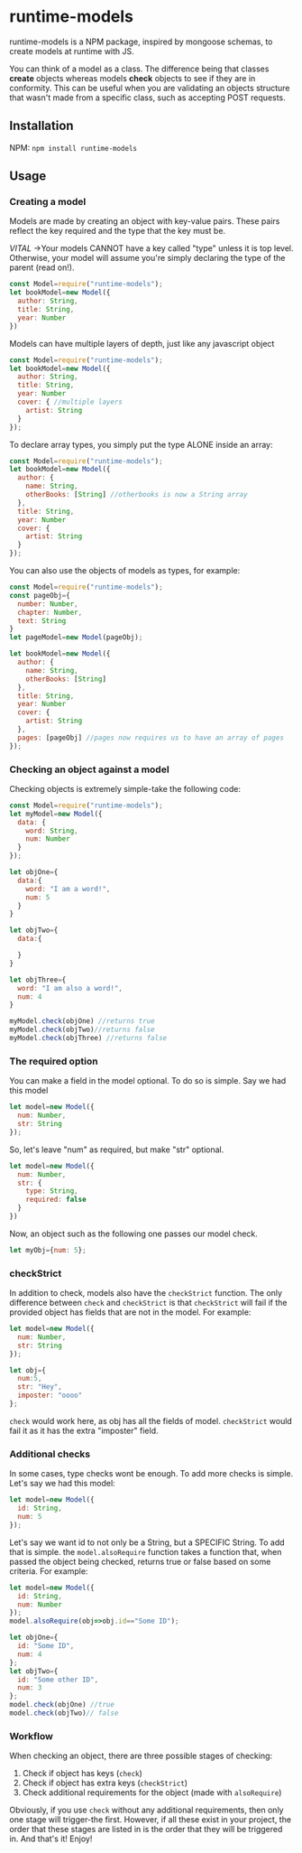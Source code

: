 # runtime-models

runtime-models is a NPM package, inspired by mongoose schemas,
to create models at runtime with JS.

You can think of a model as a class. The difference being that classes **create**
objects whereas models **check** objects to see if they are in conformity.
This can be useful when you are validating an objects structure that wasn't made
from a specific class, such as accepting POST requests.

## Installation

NPM:
`npm install runtime-models`

## Usage

### Creating a model

Models are made by creating an object with key-value pairs. These pairs
reflect the key required and the type that the key must be.

_VITAL_ ->Your models CANNOT have a key called "type" unless it is top level.
Otherwise, your model will assume you're simply declaring the type of the parent
(read on!).

```javascript
const Model=require("runtime-models");
let bookModel=new Model({
  author: String,
  title: String,
  year: Number
})
```

Models can have multiple layers of depth, just like any javascript object

```javascript
const Model=require("runtime-models");
let bookModel=new Model({
  author: String,
  title: String,
  year: Number
  cover: { //multiple layers
    artist: String
  }
});
```

To declare array types, you simply put the type ALONE inside an array:

```javascript
const Model=require("runtime-models");
let bookModel=new Model({
  author: {
    name: String,
    otherBooks: [String] //otherbooks is now a String array
  },
  title: String,
  year: Number
  cover: {
    artist: String
  }
});
```

You can also use the objects of models as types, for example:

```javascript
const Model=require("runtime-models");
const pageObj={
  number: Number,
  chapter: Number,
  text: String
}
let pageModel=new Model(pageObj);

let bookModel=new Model({
  author: {
    name: String,
    otherBooks: [String]
  },
  title: String,
  year: Number
  cover: {
    artist: String
  },
  pages: [pageObj] //pages now requires us to have an array of pages
});
```

### Checking an object against a model

Checking objects is extremely simple-take the following code:

```javascript
const Model=require("runtime-models");
let myModel=new Model({
  data: {
    word: String,
    num: Number
  }
});

let objOne={
  data:{
    word: "I am a word!",
    num: 5
  }
}

let objTwo={
  data:{

  }
}

let objThree={
  word: "I am also a word!",
  num: 4
}

myModel.check(objOne) //returns true
myModel.check(objTwo)//returns false
myModel.check(objThree) //returns false
```

### The required option

You can make a field in the model optional. To do so is simple.
Say we had this model

```javascript
let model=new Model({
  num: Number,
  str: String
});
```

So, let's leave "num" as required, but make "str" optional.

```javascript
let model=new Model({
  num: Number,
  str: {
    type: String,
    required: false
  }
})
```

Now, an object such as the following one passes our model check.

```javascript
let myObj={num: 5};
```

### checkStrict

In addition to check, models also have the `checkStrict` function. The only
difference between `check` and `checkStrict` is that `checkStrict` will fail if the
provided object has fields that are not in the model. For example:

```javascript
let model=new Model({
  num: Number,
  str: String
});

let obj={
  num:5,
  str: "Hey",
  imposter: "oooo"
};
```

`check` would work here, as obj has all the fields of model. `checkStrict`
would fail it as it has the extra "imposter" field.

### Additional checks

In some cases, type checks wont be enough. To add more checks is simple.
Let's say we had this model:

```javascript
let model=new Model({
  id: String,
  num: 5
});
```

Let's say we want id to not only be a String, but a SPECIFIC String. To add that
is simple. the `model.alsoRequire` function takes a function that, when passed
the object being checked, returns true or false based on some criteria. For example:

```javascript
let model=new Model({
  id: String,
  num: Number
});
model.alsoRequire(obj=>obj.id=="Some ID");

let objOne={
  id: "Some ID",
  num: 4
};
let objTwo={
  id: "Some other ID",
  num: 3
};
model.check(objOne) //true
model.check(objTwo)// false
```

### Workflow

When checking an object, there are three possible stages of checking:
1. Check if object has keys (`check`)
2. Check if object has extra keys (`checkStrict`)
3. Check additional requirements for the object (made with `alsoRequire`)

Obviously, if you use `check` without any additional requirements, then only one
stage will trigger-the first. However, if all these exist in your project, the
order that these stages are listed in is the order that they will be triggered in.
And that's it! Enjoy!
